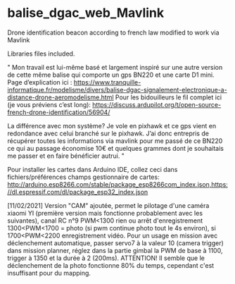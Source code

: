 # balise_dgac_web_Mavlink
Drone identification beacon according to french law modified to work via Mavlink

Libraries files included.

"
Mon travail est lui-même basé et largement inspiré sur une autre version de cette même balise qui comporte un gps BN220 et une carte D1 mini.
Page d’explication ici : https://www.tranquille-informatique.fr/modelisme/divers/balise-dgac-signalement-electronique-a-distance-drone-aeromodelisme.html
Pour les bidouilleurs le fil complet ici (je vous préviens c’est long): https://discuss.ardupilot.org/t/open-source-french-drone-identification/56904/

La différence avec mon système? Je vole en pixhawk et ce gps vient en redondance avec celui branché sur le pixhawk. J’ai donc entrepris de récupérer toutes les informations via mavlink pour me passé de ce BN220 ce qui au passage économise 10€ et quelques grammes dont je souhaitais me passer et en faire bénéficier autrui.
"

Pour installer les cartes dans Arduino IDE, collez ceci dans fichiers/préférences champs gestionnaire de cartes:
http://arduino.esp8266.com/stable/package_esp8266com_index.json,https://dl.espressif.com/dl/package_esp32_index.json

[11/02/2021] Version "CAM" ajoutée, permet le pilotage d'une caméra xiaomi YI (première version mais fonctionne probablement avec les suivantes), canal RC n°9 PWM<1300 rien ou arrêt d'enregistrement 1300<PWM<1700 = photo (si pwm continue photo tout le 4s environ), si 1700<PWM<2200 enregistrement vidéo.
Pour un usage en mission avec déclenchement automatique, passer servo7 à la valeur 10 (camera trigger) dans mission planner, réglez dans la partie gimbal la PWM de base à 1100, trigger à 1350 et la durée à 2 (200ms).
ATTENTION! Il semble que le déclenchement de la photo fonctionne 80% du temps, cependant c'est insuffisant pour du mapping.
